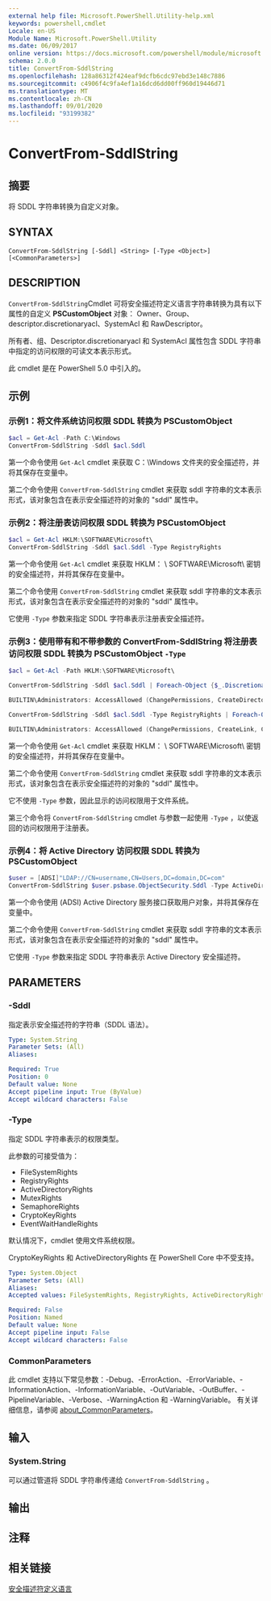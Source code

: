 ```yaml
---
external help file: Microsoft.PowerShell.Utility-help.xml
keywords: powershell,cmdlet
Locale: en-US
Module Name: Microsoft.PowerShell.Utility
ms.date: 06/09/2017
online version: https://docs.microsoft.com/powershell/module/microsoft.powershell.utility/convertfrom-sddlstring?view=powershell-5.1&WT.mc_id=ps-gethelp
schema: 2.0.0
title: ConvertFrom-SddlString
ms.openlocfilehash: 128a86312f424eaf9dcfb6cdc97ebd3e148c7886
ms.sourcegitcommit: c4906f4c9fa4ef1a16dcd6dd00ff960d19446d71
ms.translationtype: MT
ms.contentlocale: zh-CN
ms.lasthandoff: 09/01/2020
ms.locfileid: "93199382"
---
```

# ConvertFrom-SddlString

## 摘要

将 SDDL 字符串转换为自定义对象。

## SYNTAX

```
ConvertFrom-SddlString [-Sddl] <String> [-Type <Object>] [<CommonParameters>]
```

## DESCRIPTION

`ConvertFrom-SddlString`Cmdlet 可将安全描述符定义语言字符串转换为具有以下属性的自定义 **PSCustomObject** 对象： Owner、Group、descriptor.discretionaryacl、SystemAcl 和 RawDescriptor。

所有者、组、Descriptor.discretionaryacl 和 SystemAcl 属性包含 SDDL 字符串中指定的访问权限的可读文本表示形式。

此 cmdlet 是在 PowerShell 5.0 中引入的。

## 示例

### 示例1：将文件系统访问权限 SDDL 转换为 PSCustomObject

```powershell
$acl = Get-Acl -Path C:\Windows
ConvertFrom-SddlString -Sddl $acl.Sddl
```

第一个命令使用 `Get-Acl` cmdlet 来获取 C：\Windows 文件夹的安全描述符，并将其保存在变量中。

第二个命令使用 `ConvertFrom-SddlString` cmdlet 来获取 sddl 字符串的文本表示形式，该对象包含在表示安全描述符的对象的 "sddl" 属性中。

### 示例2：将注册表访问权限 SDDL 转换为 PSCustomObject

```powershell
$acl = Get-Acl HKLM:\SOFTWARE\Microsoft\
ConvertFrom-SddlString -Sddl $acl.Sddl -Type RegistryRights
```

第一个命令使用 `Get-Acl` cmdlet 来获取 HKLM： \ SOFTWARE\Microsoft\ 密钥的安全描述符，并将其保存在变量中。

第二个命令使用 `ConvertFrom-SddlString` cmdlet 来获取 sddl 字符串的文本表示形式，该对象包含在表示安全描述符的对象的 "sddl" 属性中。

它使用 `-Type` 参数来指定 SDDL 字符串表示注册表安全描述符。

### 示例3：使用带有和不带参数的 ConvertFrom-SddlString 将注册表访问权限 SDDL 转换为 PSCustomObject `-Type`

```powershell
$acl = Get-Acl -Path HKLM:\SOFTWARE\Microsoft\

ConvertFrom-SddlString -Sddl $acl.Sddl | Foreach-Object {$_.DiscretionaryAcl[0]}

BUILTIN\Administrators: AccessAllowed (ChangePermissions, CreateDirectories, Delete, ExecuteKey, FullControl, GenericExecute, GenericWrite, ListDirectory, ReadExtendedAttributes, ReadPermissions, TakeOwnership, Traverse, WriteData, WriteExtendedAttributes, WriteKey)

ConvertFrom-SddlString -Sddl $acl.Sddl -Type RegistryRights | Foreach-Object {$_.DiscretionaryAcl[0]}

BUILTIN\Administrators: AccessAllowed (ChangePermissions, CreateLink, CreateSubKey, Delete, EnumerateSubKeys, ExecuteKey, FullControl, GenericExecute, GenericWrite, Notify, QueryValues, ReadPermissions, SetValue, TakeOwnership, WriteKey)
```

第一个命令使用 `Get-Acl` cmdlet 来获取 HKLM： \ SOFTWARE\Microsoft\ 密钥的安全描述符，并将其保存在变量中。

第二个命令使用 `ConvertFrom-SddlString` cmdlet 来获取 sddl 字符串的文本表示形式，该对象包含在表示安全描述符的对象的 "sddl" 属性中。

它不使用 `-Type` 参数，因此显示的访问权限用于文件系统。

第三个命令将 `ConvertFrom-SddlString` cmdlet 与参数一起使用 `-Type` ，以使返回的访问权限用于注册表。

### 示例4：将 Active Directory 访问权限 SDDL 转换为 PSCustomObject

```powershell
$user = [ADSI]"LDAP://CN=username,CN=Users,DC=domain,DC=com"
ConvertFrom-SddlString $user.psbase.ObjectSecurity.Sddl -Type ActiveDirectoryRights
```

第一个命令使用 (ADSI) Active Directory 服务接口获取用户对象，并将其保存在变量中。

第二个命令使用 `ConvertFrom-SddlString` cmdlet 来获取 sddl 字符串的文本表示形式，该对象包含在表示安全描述符的对象的 "sddl" 属性中。

它使用 `-Type` 参数来指定 SDDL 字符串表示 Active Directory 安全描述符。

## PARAMETERS

### -Sddl

指定表示安全描述符的字符串（SDDL 语法）。

```yaml
Type: System.String
Parameter Sets: (All)
Aliases:

Required: True
Position: 0
Default value: None
Accept pipeline input: True (ByValue)
Accept wildcard characters: False
```

### -Type

指定 SDDL 字符串表示的权限类型。

此参数的可接受值为：

- FileSystemRights
- RegistryRights
- ActiveDirectoryRights
- MutexRights
- SemaphoreRights
- CryptoKeyRights
- EventWaitHandleRights

默认情况下，cmdlet 使用文件系统权限。

CryptoKeyRights 和 ActiveDirectoryRights 在 PowerShell Core 中不受支持。

```yaml
Type: System.Object
Parameter Sets: (All)
Aliases:
Accepted values: FileSystemRights, RegistryRights, ActiveDirectoryRights, MutexRights, SemaphoreRights, CryptoKeyRights, EventWaitHandleRights

Required: False
Position: Named
Default value: None
Accept pipeline input: False
Accept wildcard characters: False
```

### CommonParameters
此 cmdlet 支持以下常见参数：-Debug、-ErrorAction、-ErrorVariable、-InformationAction、-InformationVariable、-OutVariable、-OutBuffer、-PipelineVariable、-Verbose、-WarningAction 和 -WarningVariable。 有关详细信息，请参阅 [about_CommonParameters](https://go.microsoft.com/fwlink/?LinkID=113216)。

## 输入

### System.String

可以通过管道将 SDDL 字符串传递给 `ConvertFrom-SddlString` 。

## 输出

## 注释

## 相关链接

[安全描述符定义语言](/windows/win32/secauthz/security-descriptor-definition-language)
